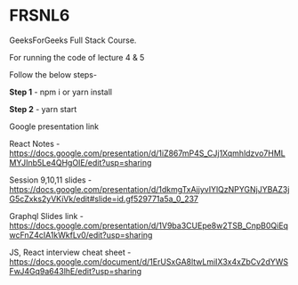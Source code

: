 # FRSNL6

GeeksForGeeks Full Stack Course.

For running the code of lecture 4 & 5

Follow the below steps-

**Step 1** - npm i or yarn install

**Step 2** - yarn start

Google presentation link

React Notes - https://docs.google.com/presentation/d/1iZ867mP4S_CJj1Xqmhldzvo7HMLMYJInb5Le4QHgOIE/edit?usp=sharing

Session 9,10,11 slides - https://docs.google.com/presentation/d/1dkmgTxAjjyvIYlQzNPYGNjJYBAZ3jG5cZxks2yVKiVk/edit#slide=id.gf529771a5a_0_237


Graphql Slides link - https://docs.google.com/presentation/d/1V9ba3CUEpe8w2TSB_CnpB0QiEqwcFnZ4cIA1kWkfLv0/edit?usp=sharing

JS, React interview cheat sheet - https://docs.google.com/document/d/1ErUSxGA8ltwLmiIX3x4xZbCv2dYWSFwJ4Gq9a643lhE/edit?usp=sharing
